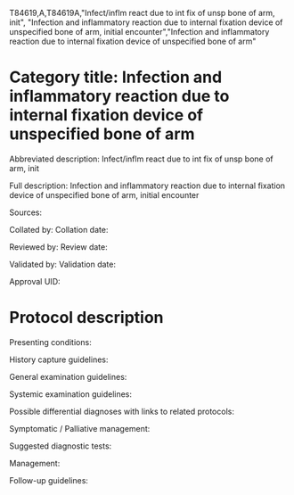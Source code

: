 T84619,A,T84619A,"Infect/inflm react due to int fix of unsp bone of arm, init", "Infection and inflammatory reaction due to internal fixation device of unspecified bone of arm, initial encounter","Infection and inflammatory reaction due to internal fixation device of unspecified bone of arm"
# Category title: Infection and inflammatory reaction due to internal fixation device of unspecified bone of arm

Abbreviated description: Infect/inflm react due to int fix of unsp bone of arm, init

Full description: Infection and inflammatory reaction due to internal fixation device of unspecified bone of arm, initial encounter

Sources:

Collated by:
Collation date:

Reviewed by:
Review date:

Validated by:
Validation date:

Approval UID:

# Protocol description

Presenting conditions:

History capture guidelines:

General examination guidelines:

Systemic examination guidelines:

Possible differential diagnoses with links to related protocols:

Symptomatic / Palliative management:

Suggested diagnostic tests:

Management:

Follow-up guidelines:
